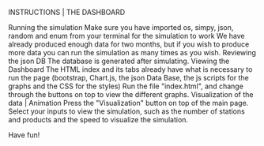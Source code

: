 INSTRUCTIONS | THE DASHBOARD

Running the simulation
Make sure you have imported os, simpy, json, random and enum from your terminal for the simulation to work
We have already produced enough data for two months, but if you wish to produce more data you can run the simulation as many times as you wish.
Reviewing the json DB
The database is generated after simulating.
Viewing the Dashboard
The HTML index and its tabs already have what is necessary to run the page (bootstrap, Chart.js, the json Data Base, the js scripts for the graphs and the CSS for the styles) 
Run the file "index.html", and change through the buttons on top to view the different graphs.
Visualization of the data | Animation
Press the "Visualization" button on top of the main page. Select your inputs to view the simulation, such as the number of stations and products and the speed to visualize the simulation.

Have fun!

